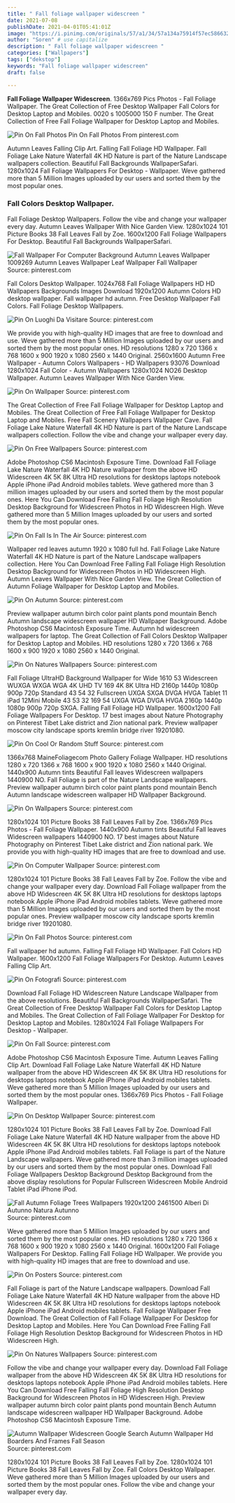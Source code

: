 ```yaml
---
title: " Fall foliage wallpaper widescreen "
date: 2021-07-08
publishDate: 2021-04-01T05:41:01Z
image: "https://i.pinimg.com/originals/57/a1/34/57a134a75914f57ec5866326911e6493.jpg"
author: "Soren" # use capitalize
description: " Fall foliage wallpaper widescreen "
categories: ["Wallpapers"]
tags: ["dekstop"]
keywords: "Fall foliage wallpaper widescreen"
draft: false

---
```



**Fall Foliage Wallpaper Widescreen**. 1366x769 Pics Photos - Fall Foliage Wallpaper. The Great Collection of Free Desktop Wallpaper Fall Colors for Desktop Laptop and Mobiles. 0020 s 1005000 150 F number. The Great Collection of Free Fall Foliage Wallpaper for Desktop Laptop and Mobiles.

![Pin On Fall Photos](https://i.pinimg.com/originals/df/8f/03/df8f0390cb7b7a7474e51b7d6e8515e1.jpg "Pin On Fall Photos")
Pin On Fall Photos From pinterest.com


Autumn Leaves Falling Clip Art. Falling Fall Foliage HD Wallpaper. Fall Foliage Lake Nature Waterfall 4K HD Nature is part of the Nature Landscape wallpapers collection. Beautiful Fall Backgrounds WallpaperSafari. 1280x1024 Fall Foliage Wallpapers For Desktop - Wallpaper. Weve gathered more than 5 Million Images uploaded by our users and sorted them by the most popular ones.

### Fall Colors Desktop Wallpaper.

Fall Foliage Desktop Wallpapers. Follow the vibe and change your wallpaper every day. Autumn Leaves Wallpaper With Nice Garden View. 1280x1024 101 Picture Books 38 Fall Leaves Fall by Zoe. 1600x1200 Fall Foliage Wallpapers For Desktop. Beautiful Fall Backgrounds WallpaperSafari.


![Fall Wallpaper For Computer Background Autumn Leaves Wallpaper 1009269 Autumn Leaves Wallpaper Leaf Wallpaper Fall Wallpaper](https://i.pinimg.com/originals/dd/37/d5/dd37d59dae94f8f20546560ce69e2cbc.jpg "Fall Wallpaper For Computer Background Autumn Leaves Wallpaper 1009269 Autumn Leaves Wallpaper Leaf Wallpaper Fall Wallpaper")
Source: pinterest.com

Fall Colors Desktop Wallpaper. 1024x768 Fall Foliage Wallpapers HD HD Wallpapers Backgrounds Images Download 1920x1200 Autumn Colors HD desktop wallpaper. Fall wallpaper hd autumn. Free Desktop Wallpaper Fall Colors. Fall Foliage Desktop Wallpapers.

![Pin On Luoghi Da Visitare](https://i.pinimg.com/originals/09/a5/8f/09a58f883de60a4c61e45a17aef59940.jpg "Pin On Luoghi Da Visitare")
Source: pinterest.com

We provide you with high-quality HD images that are free to download and use. Weve gathered more than 5 Million Images uploaded by our users and sorted them by the most popular ones. HD resolutions 1280 x 720 1366 x 768 1600 x 900 1920 x 1080 2560 x 1440 Original. 2560x1600 Autumn Free Wallpaper - Autumn Colors Wallpapers - HD Wallpapers 93076 Download 1280x1024 Fall Color - Autumn Wallpapers 1280x1024 NO26 Desktop Wallpaper. Autumn Leaves Wallpaper With Nice Garden View.

![Pin On Wallpaper](https://i.pinimg.com/originals/5a/ba/02/5aba028cf8e6127988f1d28d863b0987.jpg "Pin On Wallpaper")
Source: pinterest.com

The Great Collection of Free Fall Foliage Wallpaper for Desktop Laptop and Mobiles. The Great Collection of Free Fall Foliage Wallpaper for Desktop Laptop and Mobiles. Free Fall Scenery Wallpapers Wallpaper Cave. Fall Foliage Lake Nature Waterfall 4K HD Nature is part of the Nature Landscape wallpapers collection. Follow the vibe and change your wallpaper every day.

![Pin On Free Wallpapers](https://i.pinimg.com/originals/90/65/76/9065768148e8313ebaf3402055cc5e53.jpg "Pin On Free Wallpapers")
Source: pinterest.com

Adobe Photoshop CS6 Macintosh Exposure Time. Download Fall Foliage Lake Nature Waterfall 4K HD Nature wallpaper from the above HD Widescreen 4K 5K 8K Ultra HD resolutions for desktops laptops notebook Apple iPhone iPad Android mobiles tablets. Weve gathered more than 3 million images uploaded by our users and sorted them by the most popular ones. Here You Can Download Free Falling Fall Foliage High Resolution Desktop Background for Widescreen Photos in HD Widescreen High. Weve gathered more than 5 Million Images uploaded by our users and sorted them by the most popular ones.

![Pin On Fall Is In The Air](https://i.pinimg.com/originals/96/94/f8/9694f8b207b02298eda2fd128494b1ea.jpg "Pin On Fall Is In The Air")
Source: pinterest.com

Wallpaper red leaves autumn 1920 x 1080 full hd. Fall Foliage Lake Nature Waterfall 4K HD Nature is part of the Nature Landscape wallpapers collection. Here You Can Download Free Falling Fall Foliage High Resolution Desktop Background for Widescreen Photos in HD Widescreen High. Autumn Leaves Wallpaper With Nice Garden View. The Great Collection of Autumn Foliage Wallpaper for Desktop Laptop and Mobiles.

![Pin On Autumn](https://i.pinimg.com/originals/84/00/ea/8400eabca05374fa173aec5788e14358.jpg "Pin On Autumn")
Source: pinterest.com

Preview wallpaper autumn birch color paint plants pond mountain Bench Autumn landscape widescreen wallpaper HD Wallpaper Background. Adobe Photoshop CS6 Macintosh Exposure Time. Autumn hd widescreen wallpapers for laptop. The Great Collection of Fall Colors Desktop Wallpaper for Desktop Laptop and Mobiles. HD resolutions 1280 x 720 1366 x 768 1600 x 900 1920 x 1080 2560 x 1440 Original.

![Pin On Natures Wallpapers](https://i.pinimg.com/originals/64/21/32/6421328600e9352b05a59e535289b096.jpg "Pin On Natures Wallpapers")
Source: pinterest.com

Fall Foliage UltraHD Background Wallpaper for Wide 1610 53 Widescreen WUXGA WXGA WGA 4K UHD TV 169 4K 8K Ultra HD 2160p 1440p 1080p 900p 720p Standard 43 54 32 Fullscreen UXGA SXGA DVGA HVGA Tablet 11 iPad 12Mini Mobile 43 53 32 169 54 UXGA WGA DVGA HVGA 2160p 1440p 1080p 900p 720p SXGA. Falling Fall Foliage HD Wallpaper. 1600x1200 Fall Foliage Wallpapers For Desktop. 17 best images about Nature Photography on Pinterest Tibet Lake district and Zion national park. Preview wallpaper moscow city landscape sports kremlin bridge river 19201080.

![Pin On Cool Or Random Stuff](https://i.pinimg.com/originals/d6/c7/e3/d6c7e3082e2c6063a7323590d821f31c.jpg "Pin On Cool Or Random Stuff")
Source: pinterest.com

1366x768 MaineFoliagecom Photo Gallery Foliage Wallpaper. HD resolutions 1280 x 720 1366 x 768 1600 x 900 1920 x 1080 2560 x 1440 Original. 1440x900 Autumn tints Beautiful Fall leaves Widescreen wallpapers 1440900 NO. Fall Foliage is part of the Nature Landscape wallpapers. Preview wallpaper autumn birch color paint plants pond mountain Bench Autumn landscape widescreen wallpaper HD Wallpaper Background.

![Pin On Wallpapers](https://i.pinimg.com/originals/a4/0a/a3/a40aa3232666eaaf0ba07be2aa3b1168.jpg "Pin On Wallpapers")
Source: pinterest.com

1280x1024 101 Picture Books 38 Fall Leaves Fall by Zoe. 1366x769 Pics Photos - Fall Foliage Wallpaper. 1440x900 Autumn tints Beautiful Fall leaves Widescreen wallpapers 1440900 NO. 17 best images about Nature Photography on Pinterest Tibet Lake district and Zion national park. We provide you with high-quality HD images that are free to download and use.

![Pin On Computer Wallpaper](https://i.pinimg.com/originals/f9/94/d0/f994d06ac7981e8e43750113a093861d.jpg "Pin On Computer Wallpaper")
Source: pinterest.com

1280x1024 101 Picture Books 38 Fall Leaves Fall by Zoe. Follow the vibe and change your wallpaper every day. Download Fall Foliage wallpaper from the above HD Widescreen 4K 5K 8K Ultra HD resolutions for desktops laptops notebook Apple iPhone iPad Android mobiles tablets. Weve gathered more than 5 Million Images uploaded by our users and sorted them by the most popular ones. Preview wallpaper moscow city landscape sports kremlin bridge river 19201080.

![Pin On Fall Photos](https://i.pinimg.com/originals/df/8f/03/df8f0390cb7b7a7474e51b7d6e8515e1.jpg "Pin On Fall Photos")
Source: pinterest.com

Fall wallpaper hd autumn. Falling Fall Foliage HD Wallpaper. Fall Colors HD Wallpaper. 1600x1200 Fall Foliage Wallpapers For Desktop. Autumn Leaves Falling Clip Art.

![Pin On Fotografi](https://i.pinimg.com/originals/af/24/08/af2408f72bd7087c4c27b08596d80757.jpg "Pin On Fotografi")
Source: pinterest.com

Download Fall Foliage HD Widescreen Nature Landscape Wallpaper from the above resolutions. Beautiful Fall Backgrounds WallpaperSafari. The Great Collection of Free Desktop Wallpaper Fall Colors for Desktop Laptop and Mobiles. The Great Collection of Fall Foliage Wallpaper For Desktop for Desktop Laptop and Mobiles. 1280x1024 Fall Foliage Wallpapers For Desktop - Wallpaper.

![Pin On Fall](https://i.pinimg.com/originals/4c/45/e9/4c45e94f9c7f2a1d3f006065a211969b.jpg "Pin On Fall")
Source: pinterest.com

Adobe Photoshop CS6 Macintosh Exposure Time. Autumn Leaves Falling Clip Art. Download Fall Foliage Lake Nature Waterfall 4K HD Nature wallpaper from the above HD Widescreen 4K 5K 8K Ultra HD resolutions for desktops laptops notebook Apple iPhone iPad Android mobiles tablets. Weve gathered more than 5 Million Images uploaded by our users and sorted them by the most popular ones. 1366x769 Pics Photos - Fall Foliage Wallpaper.

![Pin On Desktop Wallpaper](https://i.pinimg.com/originals/97/5e/e3/975ee37bda20ada37f81f09dcb95f80b.jpg "Pin On Desktop Wallpaper")
Source: pinterest.com

1280x1024 101 Picture Books 38 Fall Leaves Fall by Zoe. Download Fall Foliage Lake Nature Waterfall 4K HD Nature wallpaper from the above HD Widescreen 4K 5K 8K Ultra HD resolutions for desktops laptops notebook Apple iPhone iPad Android mobiles tablets. Fall Foliage is part of the Nature Landscape wallpapers. Weve gathered more than 3 million images uploaded by our users and sorted them by the most popular ones. Download Fall Foliage Wallpapers Desktop Background Desktop Background from the above display resolutions for Popular Fullscreen Widescreen Mobile Android Tablet iPad iPhone iPod.

![Fall Autumn Foliage Trees Wallpapers 1920x1200 2461500 Alberi Di Autunno Natura Autunno](https://i.pinimg.com/originals/a1/64/83/a164836e12f926de6751c901d8b1cfb2.jpg "Fall Autumn Foliage Trees Wallpapers 1920x1200 2461500 Alberi Di Autunno Natura Autunno")
Source: pinterest.com

Weve gathered more than 5 Million Images uploaded by our users and sorted them by the most popular ones. HD resolutions 1280 x 720 1366 x 768 1600 x 900 1920 x 1080 2560 x 1440 Original. 1600x1200 Fall Foliage Wallpapers For Desktop. Falling Fall Foliage HD Wallpaper. We provide you with high-quality HD images that are free to download and use.

![Pin On Posters](https://i.pinimg.com/originals/47/7b/0f/477b0ff1498e86e9a154de0850411b2f.jpg "Pin On Posters")
Source: pinterest.com

Fall Foliage is part of the Nature Landscape wallpapers. Download Fall Foliage Lake Nature Waterfall 4K HD Nature wallpaper from the above HD Widescreen 4K 5K 8K Ultra HD resolutions for desktops laptops notebook Apple iPhone iPad Android mobiles tablets. Fall Foliage Wallpaper Free Download. The Great Collection of Fall Foliage Wallpaper For Desktop for Desktop Laptop and Mobiles. Here You Can Download Free Falling Fall Foliage High Resolution Desktop Background for Widescreen Photos in HD Widescreen High.

![Pin On Natures Wallpapers](https://i.pinimg.com/originals/b0/cc/2a/b0cc2ac07a2e483d6ad6aabdb7be4fa2.jpg "Pin On Natures Wallpapers")
Source: pinterest.com

Follow the vibe and change your wallpaper every day. Download Fall Foliage wallpaper from the above HD Widescreen 4K 5K 8K Ultra HD resolutions for desktops laptops notebook Apple iPhone iPad Android mobiles tablets. Here You Can Download Free Falling Fall Foliage High Resolution Desktop Background for Widescreen Photos in HD Widescreen High. Preview wallpaper autumn birch color paint plants pond mountain Bench Autumn landscape widescreen wallpaper HD Wallpaper Background. Adobe Photoshop CS6 Macintosh Exposure Time.

![Autumn Wallpaper Widescreen Google Search Autumn Wallpaper Hd Boarders And Frames Fall Season](https://i.pinimg.com/originals/57/a1/34/57a134a75914f57ec5866326911e6493.jpg "Autumn Wallpaper Widescreen Google Search Autumn Wallpaper Hd Boarders And Frames Fall Season")
Source: pinterest.com

1280x1024 101 Picture Books 38 Fall Leaves Fall by Zoe. 1280x1024 101 Picture Books 38 Fall Leaves Fall by Zoe. Fall Colors Desktop Wallpaper. Weve gathered more than 5 Million Images uploaded by our users and sorted them by the most popular ones. Follow the vibe and change your wallpaper every day.

